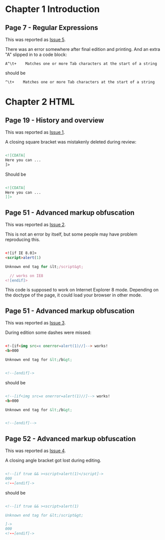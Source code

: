
# Chapter 1 Introduction #
## Page 7 - Regular Expressions ##
This was reported as [Issue 5](https://code.google.com/p/web-obfuscation/issues/detail?id=5).

There was an error somewhere after final edition and printing. And an extra "A" slipped in to a code block:
```
A^\t+    Matches one or more Tab characters at the start of a string
```

should be

```
^\t+    Matches one or more Tab characters at the start of a string
```

# Chapter 2 HTML #
## Page 19 - History and overview ##
This was reported as [Issue 1](https://code.google.com/p/web-obfuscation/issues/detail?id=1).

A closing square bracket was mistakenly deleted during review:
```html

<![CDATA[
Here you can ...
]>
```

Should be
```html

<![CDATA[
Here you can ...
]]>
```

## Page 51 - Advanced markup obfuscation ##
This was reported as [Issue 2](https://code.google.com/p/web-obfuscation/issues/detail?id=2).

This is not an error by itself, but some people may have problem reproducing this.

```html

<![if IE 8.0]>
<script>alert(1)

Unknown end tag for &lt;/script&gt;

  // works on IE8
<![endif]>
```

This code is supposed to work on Internet Explorer 8 mode. Depending on the doctype of the page, it could load your browser in other mode.

## Page 51 - Advanced markup obfuscation ##
This was reported as [Issue 3](https://code.google.com/p/web-obfuscation/issues/detail?id=3).

During edition some dashes were missed:

```html

<!-[if<img src=x onerror=alert(1)//]--> works!
<b>000

Unknown end tag for &lt;/b&gt;


<!--[endif]->
```

should be

```html

<!--[if<img src=x onerror=alert(1)//]--> works!
<b>000

Unknown end tag for &lt;/b&gt;


<!--[endif]-->
```

## Page 52 - Advanced markup obfuscation ##
This was reported as [Issue 4](https://code.google.com/p/web-obfuscation/issues/detail?id=4).

A closing angle bracket got lost during editing.

```html

<!--[if true && ><script>alert(1)</script]->
000
<!--[endif]->
```

should be

```html

<!--[if true && ><script>alert(1)

Unknown end tag for &lt;/script&gt;

]->
000
<!--[endif]->
```
